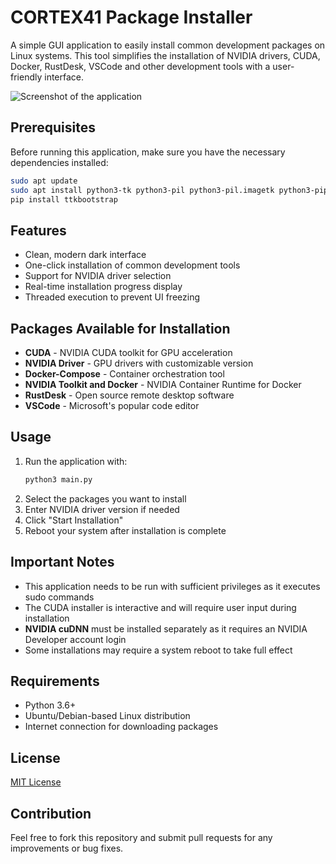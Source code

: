 # CORTEX41 Package Installer

A simple GUI application to easily install common development packages on Linux systems. This tool simplifies the installation of NVIDIA drivers, CUDA, Docker, RustDesk, VSCode and other development tools with a user-friendly interface.

![Screenshot of the application](https://github.com/user-attachments/assets/bb693293-c3ff-4268-9263-67732829c5a8)

## Prerequisites

Before running this application, make sure you have the necessary dependencies installed:

```bash
sudo apt update
sudo apt install python3-tk python3-pil python3-pil.imagetk python3-pip
pip install ttkbootstrap
```

## Features

- Clean, modern dark interface
- One-click installation of common development tools
- Support for NVIDIA driver selection
- Real-time installation progress display
- Threaded execution to prevent UI freezing

## Packages Available for Installation

- **CUDA** - NVIDIA CUDA toolkit for GPU acceleration
- **NVIDIA Driver** - GPU drivers with customizable version
- **Docker-Compose** - Container orchestration tool
- **NVIDIA Toolkit and Docker** - NVIDIA Container Runtime for Docker
- **RustDesk** - Open source remote desktop software
- **VSCode** - Microsoft's popular code editor

## Usage

1. Run the application with:
   ```bash
   python3 main.py
   ```
2. Select the packages you want to install
3. Enter NVIDIA driver version if needed
4. Click "Start Installation"
5. Reboot your system after installation is complete

## Important Notes

- This application needs to be run with sufficient privileges as it executes sudo commands
- The CUDA installer is interactive and will require user input during installation
- **NVIDIA cuDNN** must be installed separately as it requires an NVIDIA Developer account login
- Some installations may require a system reboot to take full effect

## Requirements

- Python 3.6+
- Ubuntu/Debian-based Linux distribution
- Internet connection for downloading packages

## License

[MIT License](LICENSE)

## Contribution

Feel free to fork this repository and submit pull requests for any improvements or bug fixes.
